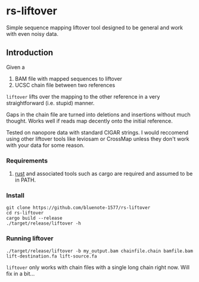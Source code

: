 # rs-liftover
Simple sequence mapping liftover tool designed to be general and work with even noisy data.

## Introduction

Given a

1. BAM file with mapped sequences to liftover 
2. UCSC chain file between two references

`liftover` lifts over the mapping to the other reference in a very straightforward (i.e. stupid) manner.

Gaps in the chain file are turned into deletions and insertions without much thought. Works well if reads map decently onto the initial reference.

Tested on nanopore data with standard CIGAR strings. 
I would reccomend using other liftover tools like leviosam or CrossMap unless they don't work with your data for some reason.

### Requirements 

1. [rust](https://www.rust-lang.org/tools/install) and associated tools such as cargo are required and assumed to be in PATH.
### Install

```
git clone https://github.com/bluenote-1577/rs-liftover
cd rs-liftover
cargo build --release
./target/release/liftover -h
```

### Running liftover

`./target/release/liftover -b my_output.bam chainfile.chain bamfile.bam lift-destination.fa lift-source.fa`

`liftover` only works with chain files with a single long chain right now. Will fix in a bit...
